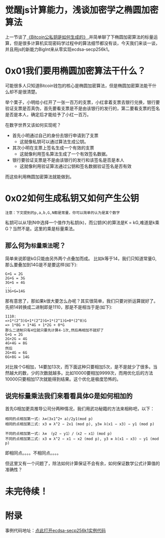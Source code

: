 # 觉醒js计算能力，浅谈加密学之椭圆加密算法
上一节谈了[《Bitcoin公私钥是如何生成的》](https://github.com/zy445566/myBlog/blob/master/20190529bitcoin/20190529bitcoin-key-gen/README.md),并简单聊了下椭圆加密算法的标量运算，但是很多计算机实现密码学过程中的算法细节都没有谈，今天我们来谈一谈，并且用js的新能力BigInt来从零实现ecdsa-secp256k1。

# 0x01我们要用椭圆加密算法干什么？
可能很多人只知道Bitcoin钱包的核心是椭圆加密算法，但是椭圆加密算法能干什么却不是很清楚。

举个栗子，小明给小红开了一张一百万的支票，小红拿着支票去银行兑换，银行要验证支票是否真伪，首先要看支票是不是由该银行的发行的，第二要看支票的签名是否是本人，确定后才能给予了小红一百万。

在数字世界又该如何实现呢？
* 首先小明通过自己的身份去银行申请到了支票
    * 这就像私钥可以通过算法生成公钥。
* 其次小明在支票上签名生成一个有效的支票
    * 这就像利用签名算法生成了一个有效签名数据。
* 银行要验证支票是不是由该银行的发行和该签名是否是本人
    * 这就像利用验证算法通过公钥和签名数据验证签名是否有效

而这些利用椭圆加密算法就能做到。

# 0x02如何生成私钥又如何产生公钥
`注意：下文提到的p,a,b,G,N都是常量，你可以简单的认为是某个数字`

私钥可以从1到N中选择一个值作为私钥(k)，而公钥(K)的算法是K = kG,难道是k乘G？当然不是。这里的乘是标量乘法。

## 那么何为`标量乘法`呢？
简单来说即是kG只能由另外两个点叠加而成。
比如k等于14，我们只知道常量G,那么要叠加到14G是不是要这样(如下):
```
G+G = 2G
2G+G = 3G
3G+G = 4G
...
13G+G=14G
```
那有意思了，那如果k很大要怎么办呢？其实很简单，我们只要对折运算就好了。
先把14转换成二进制即是1110，那是不是相当于是(如下):
```
1110:
=>1*(2^3)G+1*(2^2)G+1*(2^1)G+0*(2^0)G
=> 1*8G + 1*4G + 1*2G + 0*G 
那么二进制只有4位就只要先计算4-1次,然后再相加不就好了
G+G = 2G
2G+2G = 4G
4G+4G = 8G
然后
2G+4G = 6G
6G+8G = 14G
```
对比挨个G相加，14要加13次，而下面这种只要相加5次，是不是就少了很多。当然越大的数，少的次数就越多。比如10000要相加9999次，而用优化后的方法10000只要相加17次就能得到结果。这个优化是极度恐怖的。

## 说完标量乘法我们来看看具体G是如何相加的
首先G相加更具推导公司分两种情况，我们用武功秘籍的方法来相称吧，以下：
```
相同的点相加第一式: λ≡(3x1^2+ a)/2y1(mod p)
相同的点相加第二式: x3 ≡ λ^2 − 2x1 (mod p), y3≡ λ(x1 − x3) − y1 (mod p)

不同的点相加第一式: λ≡ （y2 − y1）/（x2 − x1）(mod p)
不同的点相加第二式: x3 ≡ λ^2 − x1 − x2 (mod p), y3 ≡ λ(x1 − x3) − y1 (mod p)
```
即相同点。。。。不相同点。。。。

但这里又有一个问题了，除法如何计算保证不会有余，如何保证数学公式计算值的准确性？

# 未完待续！


# 附录
事例代码地址：[点此打开ecdsa-secp256k1实例代码](https://github.com/zy445566/ecdsa-secp256k1)
